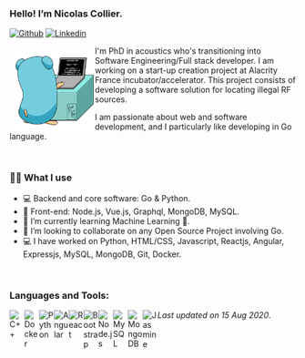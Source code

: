### Hello! I’m Nicolas Collier.

[![Github](https://img.shields.io/badge/-Github-000?style=flat&logo=Github&logoColor=white)](https://github.com/dz9oo)
[![Linkedin](https://img.shields.io/badge/-LinkedIn-blue?style=flat&logo=Linkedin&logoColor=white)](https://www.linkedin.com/in/n-collier/)

<a href="url"><img src="https://github.com/dz9oo/dz9oo/blob/master/gopher.gif" align="left" height="150" width="150" ></a>

I'm PhD in acoustics who's transitioning into Software Engineering/Full stack developer.  I am working on a start-up creation project at Alacrity France incubator/accelerator. This project consists of developing a software solution for locating illegal RF sources.

I am passionate about web and software development, and I particularly like developing in Go language.

&nbsp;

### 👩‍💻 What I use

- 💻 Backend and core software: Go & Python.
- 🔭 Front-end: Node.js, Vue.js, Graphql, MongoDB, MySQL. 
- 🌱 I’m currently learning Machine Learning 🚀.
- 👯 I’m looking to collaborate on any Open Source Project involving Go.
- 💻 I have worked on Python, HTML/CSS, Javascript, Reactjs, Angular, Expressjs, MySQL, MongoDB, Git, Docker.

<br />

### Languages and Tools:

<img align="left" alt="C++" width="26px" src="https://cdn.jsdelivr.net/npm/simple-icons@3.4.0/icons/go.svg" />
<img align="left" alt="Docker" width="26px" src="https://cdn.jsdelivr.net/npm/simple-icons@3.4.0/icons/docker.svg" />
<img align="left" alt="Python" width="26px" src="https://cdn.jsdelivr.net/npm/simple-icons@3.4.0/icons/python.svg" />
<img align="left" alt="Angular" width="26px" src="https://cdn.jsdelivr.net/npm/simple-icons@3.4.0/icons/vue-dot-js.svg" />
<img align="left" alt="React" width="26px" src="https://cdn.jsdelivr.net/npm/simple-icons@3.4.0/icons/react.svg" />
<img align="left" alt="Bootstrap" width="26px" src="https://cdn.jsdelivr.net/npm/simple-icons@3.4.0/icons/bootstrap.svg" />
<img align="left" alt="Node.js" width="26px" src="https://cdn.jsdelivr.net/npm/simple-icons@3.4.0/icons/node-dot-js.svg" />
<img align="left" alt="MySQL" width="26px" src="https://cdn.jsdelivr.net/npm/simple-icons@3.4.0/icons/mysql.svg" />
<img align="left" alt="MongoDB" width="26px" src="https://cdn.jsdelivr.net/npm/simple-icons@3.4.0/icons/mongodb.svg" />
<img align="left" alt="Jasmine" width="26px" src="https://cdn.jsdelivr.net/npm/simple-icons@3.4.0/icons/jasmine.svg" />

_Last updated on 15 Aug 2020_.
